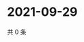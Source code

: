 # 2021-09-29

共 0 条

<!-- BEGIN -->
<!-- 最后更新时间 Wed Sep 29 2021 03:11:50 GMT+0800 (China Standard Time) -->

<!-- END -->
